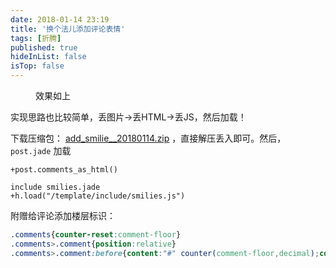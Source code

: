 ```yaml
---
date: 2018-01-14 23:19
title: '换个法儿添加评论表情'
tags: [折腾]
published: true
hideInList: false
isTop: false
---
```


<figure>
    <img src="https://lmm.elizen.me/images/2018/01/smilie-1.png" alt=""/>
    <figcaption>效果如上</figcaption>
</figure>

实现思路也比较简单，丢图片->丢HTML->丢JS，然后加载！

<!--more-->

下载压缩包： [add_smilie__20180114.zip](https://lmm.elizen.me/images/2018/01/add_smilie__20180114.zip) ，直接解压丢入即可。然后，`post.jade` 加载

```jade
+post.comments_as_html()

include smilies.jade
+h.load("/template/include/smilies.js") 
```

附赠给评论添加楼层标识：

```css
.comments{counter-reset:comment-floor}
.comments>.comment{position:relative}
.comments>.comment:before{content:"#" counter(comment-floor,decimal);counter-increment:comment-floor;font-size:32px;position:absolute;top:15px;right:20px;color:rgba(0,0,0,.08);font-style:italic;font-weight:700}
```